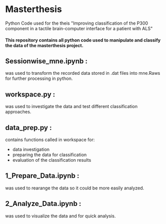 # Masterthesis
Python Code used for the theis "Improving classification of the P300 component in a tactile brain-computer interface for a patient with ALS"
#### This repository contains all python code used to manipulate and classify the data of the masterthesis project.

## Sessionwise_mne.ipynb :
was used to transform the recorded data stored in .dat files into mne.Raws for further processing in python.

## workspace.py :
was used to investigate the data and test different classification approaches.

## data_prep.py :
contains functions called in workspace for: 
- data investigation
- preparing the data for classification
- evaluation of the classification results

## 1_Prepare_Data.ipynb :
was used to rearange the data so it could be more easily analyzed.

## 2_Analyze_Data.ipynb :
was used to visualize the data and for quick analysis.

